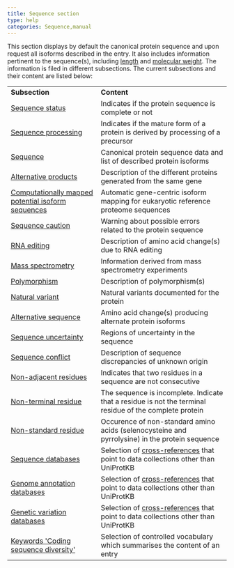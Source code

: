 ```yaml
---
title: Sequence section
type: help
categories: Sequence,manual
---
```


This section displays by default the canonical protein sequence and upon request all isoforms described in the entry. It also includes information pertinent to the sequence(s), including [length](https://www.uniprot.org/help/sequence_length) and [molecular weight](https://www.uniprot.org/help/sequences). The information is filed in different subsections. The current subsections and their content are listed below:

|                                                                                                                      |                                                                                                                                                |
|:---------------------------------------------------------------------------------------------------------------------|:-----------------------------------------------------------------------------------------------------------------------------------------------|
| **Subsection**                                                                                                       | **Content**                                                                                                                                    |
| [Sequence status](https://www.uniprot.org/help/sequence_status)                                                    | Indicates if the protein sequence is complete or not                                                                                           |
| [Sequence processing](https://www.uniprot.org/help/sequence_processing)                                            | Indicates if the mature form of a protein is derived by processing of a precursor                                                              |
| [Sequence](https://www.uniprot.org/help/sequences)                                                                   | Canonical protein sequence data and list of described protein isoforms                                                                         |
| [Alternative products](https://www.uniprot.org/help/alternative_products)                                          | Description of the different proteins generated from the same gene                                                                             |
| [Computationally mapped potential isoform sequences](https://www.uniprot.org/help/gene_centric_isoform_mapping) | Automatic gene-centric isoform mapping for eukaryotic reference proteome sequences                                                             |
| [Sequence caution](https://www.uniprot.org/help/sequence_caution)                                                  | Warning about possible errors related to the protein sequence                                                                                  |
| [RNA editing](https://www.uniprot.org/help/rna_editing)                                                            | Description of amino acid change(s) due to RNA editing                                                                                         |
| [Mass spectrometry](https://www.uniprot.org/help/mass_spectrometry)                                                | Information derived from mass spectrometry experiments                                                                                         |
| [Polymorphism](https://www.uniprot.org/help/polymorphism)                                                            | Description of polymorphism(s)                                                                                                                 |
| [Natural variant](https://www.uniprot.org/help/variant)                                                              | Natural variants documented for the protein                                                                                                    |
| [Alternative sequence](https://www.uniprot.org/help/var_seq)                                                       | Amino acid change(s) producing alternate protein isoforms                                                                                      |
| [Sequence uncertainty](https://www.uniprot.org/help/unsure)                                                          | Regions of uncertainty in the sequence                                                                                                         |
| [Sequence conflict](https://www.uniprot.org/help/conflict)                                                           | Description of sequence discrepancies of unknown origin                                                                                        |
| [Non-adjacent residues](https://www.uniprot.org/help/non_cons)                                                     | Indicates that two residues in a sequence are not consecutive                                                                                  |
| [Non-terminal residue](https://www.uniprot.org/help/non_ter)                                                       | The sequence is incomplete. Indicate that a residue is not the terminal residue of the complete protein                                        |
| [Non-standard residue](https://www.uniprot.org/help/non_std)                                                       | Occurence of non-standard amino acids (selenocysteine and pyrrolysine) in the protein sequence                                                 |
| [Sequence databases](https://www.uniprot.org/database/?query=category%3A%22Sequence+databases)                        | Selection of [cross-references](https://www.uniprot.org/help/cross_references_section) that point to data collections other than UniProtKB |
| [Genome annotation databases](https://www.uniprot.org/database/?query=category%3A%22Genome+annotation+databases)      | Selection of [cross-references](https://www.uniprot.org/help/cross_references_section) that point to data collections other than UniProtKB |
| [Genetic variation databases](https://www.uniprot.org/database/?query=category%3A%22Genetic+variation+databases)      | Selection of [cross-references](https://www.uniprot.org/help/cross_references_section) that point to data collections other than UniProtKB |
| [Keywords 'Coding sequence diversity'](https://www.uniprot.org/keywords/KW-9997)                                      | Selection of controlled vocabulary which summarises the content of an entry                                                                    |
